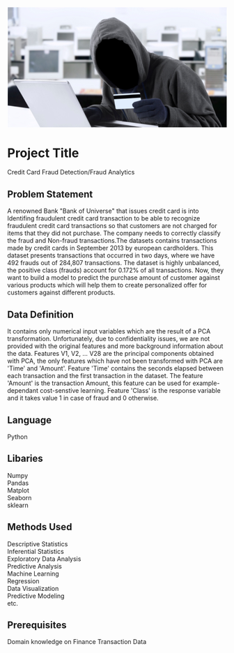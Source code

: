 
![image](credit_card_fraud.PNG)

# Project Title

Credit Card Fraud Detection/Fraud Analytics

## Problem Statement

A renowned Bank "Bank of Universe" that issues credit card is into Identifing fraudulent credit card transaction to be able to recognize fraudulent credit card transactions so that customers are not charged for items that they did not purchase. The company needs to correctly classify the fraud and Non-fraud transactions.The datasets contains transactions made by credit cards in September 2013 by european cardholders. This dataset presents transactions that occurred in two days, where we have 492 frauds out of 284,807 transactions. The dataset is highly unbalanced, the positive class (frauds) account for 0.172% of all transactions.
Now, they want to build a model to predict the purchase amount of customer against various products which will help them to create personalized offer for customers against different products.

## Data Definition
It contains only numerical input variables which are the result of a PCA transformation. Unfortunately, due to confidentiality issues, we are not provided with the original features and more background information about the data. Features V1, V2, … V28 are the principal components obtained with PCA, the only features which have not been transformed with PCA are 'Time' and 'Amount'. Feature 'Time' contains the seconds elapsed between each transaction and the first transaction in the dataset. The feature 'Amount' is the transaction Amount, this feature can be used for example-dependant cost-senstive learning. Feature 'Class' is the response variable and it takes value 1 in case of fraud and 0 otherwise.

## Language
Python

## Libaries
Numpy\
Pandas\
Matplot\
Seaborn\
sklearn

## Methods Used
Descriptive Statistics\
Inferential Statistics\
Exploratory Data Analysis\
Predictive Analysis\
Machine Learning\
Regression\
Data Visualization\
Predictive Modeling\
etc.
## Prerequisites
Domain knowledge on Finance Transaction Data
